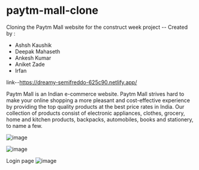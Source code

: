 # paytm-mall-clone
Cloning the Paytm Mall website for the construct week project --
Created by : 
* Ashsh Kaushik
* Deepak Mahaseth
* Ankesh Kumar
* Aniket Zade
* Irfan



link--https://dreamy-semifreddo-625c90.netlify.app/

Paytm Mall is an  Indian e-commerce website.
Paytm Mall strives hard to make your online shopping a more pleasant and cost-effective experience by providing the top quality products at the best price rates in India. Our collection of products consist of electronic appliances, clothes, grocery, home and kitchen products, backpacks, automobiles, books and stationery, to name a few.

![image](https://drive.google.com/file/d/11NgzkyQH8tfaGaSmyW5rZBIhqdW8N3Nw/view?usp=share_link)





























![image](https://user-images.githubusercontent.com/95843558/167842807-65961db8-ff7c-4594-acc2-d9a9ec46e54f.png)














Login page
![image](https://user-images.githubusercontent.com/95843558/167846129-c8a671c8-ca6b-42c0-ac20-0bf380b19a79.png)

